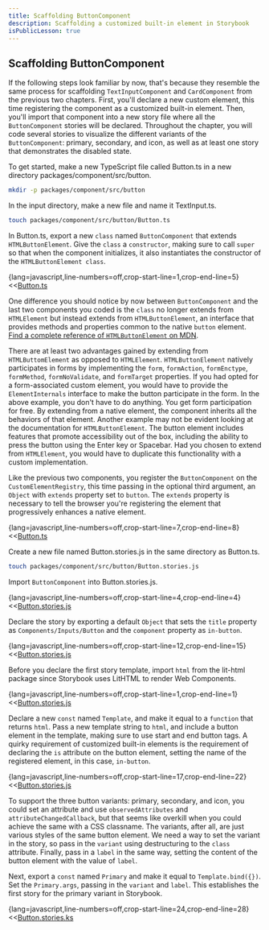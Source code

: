 ```yaml
---
title: Scaffolding ButtonComponent
description: Scaffolding a customized built-in element in Storybook
isPublicLesson: true
---
```


## Scaffolding ButtonComponent

If the following steps look familiar by now, that's because they resemble the same process for scaffolding `TextInputComponent` and `CardComponent` from the previous two chapters. First, you'll declare a new custom element, this time registering the component as a customized built-in element. Then, you'll import that component into a new story file where all the `ButtonComponent` stories will be declared. Throughout the chapter, you will code several stories to visualize the different variants of the `ButtonComponent`: primary, secondary, and icon, as well as at least one story that demonstrates the disabled state.

To get started, make a new TypeScript file called Button.ts in a new directory packages/component/src/button.

```bash
mkdir -p packages/component/src/button
```

In the input directory, make a new file and name it TextInput.ts.


```bash
touch packages/component/src/button/Button.ts
```

In Button.ts, export a new `class` named `ButtonComponent` that extends `HTMLButtonElement`. Give the `class` a `constructor`, making sure to call `super` so that when the component initializes, it also instantiates the constructor of the `HTMLButtonElement class`. 

{lang=javascript,line-numbers=off,crop-start-line=1,crop-end-line=5}
<<[Button.ts](./protected/src/Button.start.ts)

One difference you should notice by now between `ButtonComponent` and the last two components you coded is the `class` no longer extends from `HTMLElement` but instead extends from `HTMLButtonElement`, an interface that provides methods and properties common to the native `button` element. [Find a complete reference of `HTMLButtonElement` on MDN](https://developer.mozilla.org/en-US/docs/Web/API/HTMLButtonElement). 

There are at least two advantages gained by extending from `HTMLButtomElement` as opposed to `HTMLElement`. `HTMLButtonElement` natively participates in forms by implementing the `form`, `formAction`, `formEnctype`, `formMethod`, `formNoValidate`, and `formTarget` properties. If you had opted for a form-associated custom element, you would have to provide the `ElementInternals` interface to make the button participate in the form. In the above example, you don't have to do anything. You get form participation for free. By extending from a native element, the component inherits all the behaviors of that element. Another example may not be evident looking at the documentation for `HTMLButtonElement`. The button element includes features that promote accessibility out of the box, including the ability to press the button using the Enter key or Spacebar. Had you chosen to extend from `HTMLElement`, you would have to duplicate this functionality with a custom implementation.


Like the previous two components, you register the `ButtonComponent` on the `CustomElementRegistry`, this time passing in the optional third argument, an `Object` with `extends` property set to `button`. The `extends` property is necessary to tell the browser you're registering the element that progressively enhances a native element.


{lang=javascript,line-numbers=off,crop-start-line=7,crop-end-line=8}
<<[Button.ts](./protected/src/Button.start.ts)


Create a new file named Button.stories.js in the same directory as Button.ts. 

```bash
touch packages/component/src/button/Button.stories.js
```

Import `ButtonComponent` into Button.stories.js.

{lang=javascript,line-numbers=off,crop-start-line=4,crop-end-line=4}
<<[Button.stories.js](./protected/src/Button.stories.js)

Declare the story by exporting a default `Object` that sets the `title` property as `Components/Inputs/Button` and the `component` property as `in-button`.

{lang=javascript,line-numbers=off,crop-start-line=12,crop-end-line=15}
<<[Button.stories.js](./protected/src/Button.stories.js)

Before you declare the first story template, import `html` from the lit-html package since Storybook uses LitHTML to render Web Components.

{lang=javascript,line-numbers=off,crop-start-line=1,crop-end-line=1}
<<[Button.stories.js](./protected/src/Button.stories.js)

Declare a new `const` named `Template`, and make it equal to a `function` that returns `html`. Pass a new template string to `html`, and include a button element in the template, making sure to use start and end button tags. A quirky requirement of customized built-in elements is the requirement of declaring the `is` attribute on the button element, setting the name of the registered element, in this case, `in-button`. 

{lang=javascript,line-numbers=off,crop-start-line=17,crop-end-line=22}
<<[Button.stories.js](./protected/src/Button.stories.js)

To support the three button variants: primary, secondary, and icon, you could set an attribute and use `observedAttributes` and `attributeChangedCallback`, but that seems like overkill when you could achieve the same with a CSS classname. The variants, after all, are just various styles of the same button element. We need a way to set the variant in the story, so pass in the `variant` using destructuring to the `class` attribute. Finally, pass in a `label` in the same way, setting the content of the button element with the value of `label`.

Next, export a `const` named `Primary` and make it equal to `Template.bind({})`. Set the `Primary.args`, passing in the `variant` and `label`. This establishes the first story for the primary variant in Storybook.

{lang=javascript,line-numbers=off,crop-start-line=24,crop-end-line=28}
<<[Button.stories.ks](./protected/src/Button.stories.js)

